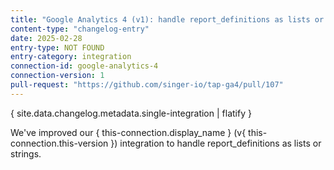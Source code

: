 ```yaml
---
title: "Google Analytics 4 (v1): handle report_definitions as lists or strings"
content-type: "changelog-entry"
date: 2025-02-28
entry-type: NOT FOUND
entry-category: integration
connection-id: google-analytics-4
connection-version: 1
pull-request: "https://github.com/singer-io/tap-ga4/pull/107"
---
```

{ site.data.changelog.metadata.single-integration | flatify }

We've improved our { this-connection.display_name } (v{ this-connection.this-version }) integration to handle report_definitions as lists or strings.